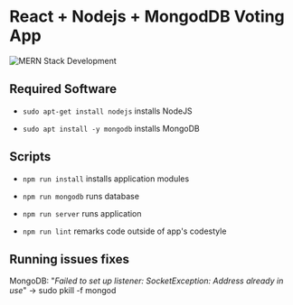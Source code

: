 
# React + Nodejs + MongodDB Voting App
![MERN Stack Development](https://fiverr-res.cloudinary.com/images/q_auto,f_auto/gigs/129195859/original/e6a55e9dc89755bc3cbe0a5fc6605eefa336dafa/be-your-mern-stack-developer-mongodb-express-react-nodejs.png)

## Required Software

-  `sudo apt-get install nodejs` installs NodeJS

-  `sudo apt install -y mongodb` installs MongoDB

  

## Scripts

-  `npm run install` installs application modules

-  `npm run mongodb` runs database

-  `npm run server` runs application

-  `npm run lint` remarks code outside of app's codestyle

  

## Running issues fixes
MongoDB: "*Failed to set up listener: SocketException: Address already in use*" -> sudo pkill -f mongod